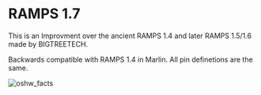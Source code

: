 # RAMPS 1.7


This is an Improvment over the ancient RAMPS 1.4 and later RAMPS 1.5/1.6 made by BIGTREETECH.

Backwards compatible with RAMPS 1.4 in Marlin. All pin definetions are the same.

![oshw_facts](https://github.com/Mahawer/RAMPS-1.7/assets/35445029/84af1dac-fd95-47e0-8e99-c1a7fd398081)
